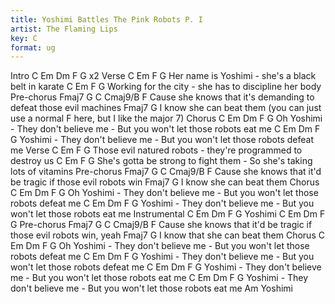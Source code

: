 ```yaml
---
title: Yoshimi Battles The Pink Robots P. I
artist: The Flaming Lips
key: C
format: ug
---
```


Intro
C Em Dm F G x2
Verse
C Em F G
Her name is Yoshimi - she's a black belt in karate
C Em F G
Working for the city - she has to discipline her body
Pre-chorus
Fmaj7 G C Cmaj9/B F
Cause she knows that it's demanding to defeat those evil machines
Fmaj7 G
I know she can beat them
(you can just use a normal F here, but I like the major 7)
Chorus
C Em Dm F G
Oh Yoshimi - They don't believe me - But you won't let those robots eat me
C Em Dm F G
Yoshimi - They don't believe me - But you won't let those robots defeat me
Verse
C Em F G
Those evil natured robots - they're programmed to destroy us
C Em F G
She's gotta be strong to fight them - So she's taking lots of vitamins
Pre-chorus
Fmaj7 G C Cmaj9/B F
Cause she knows that it'd be tragic if those evil robots win
Fmaj7 G
I know she can beat them
Chorus
C Em Dm F G
Oh Yoshimi - They don't believe me - But you won't let those robots defeat me
C Em Dm F G
Yoshimi - They don't believe me - But you won't let those robots eat me
Instrumental
C Em Dm F G
Yoshimi
C Em Dm F G
Pre-chorus
Fmaj7 G C Cmaj9/B F
Cause she knows that it'd be tragic if those evil robots win, yeah
Fmaj7 G
I know that she can beat them
Chorus
C Em Dm F G
Oh Yoshimi - They don't believe me - But you won't let those robots defeat me
C Em Dm F G
Yoshimi - They don't believe me - But you won't let those robots defeat me
C Em Dm F G
Yoshimi - They don't believe me - But you won't let those robots eat me
C Em Dm F G
Yoshimi - They don't believe me - But you won't let those robots eat me
Am
Yoshimi
